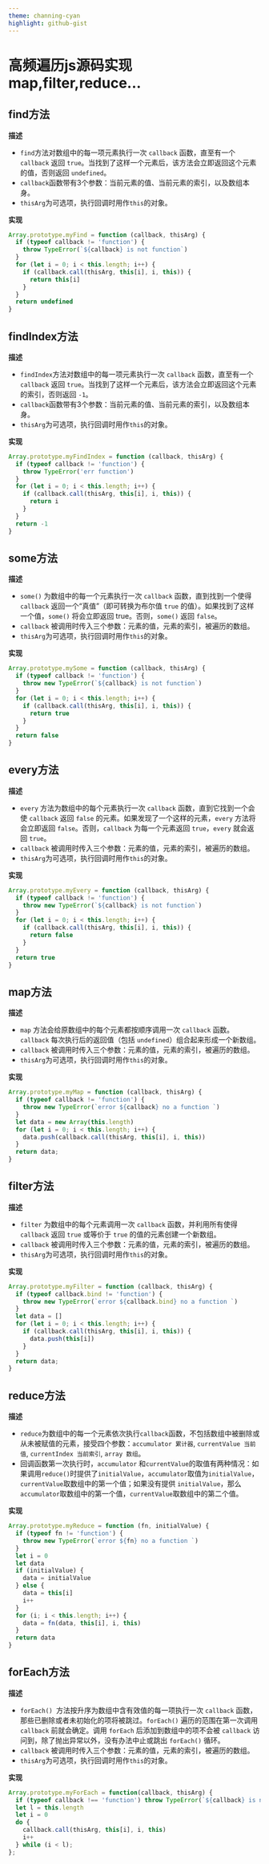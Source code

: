 ```yaml
---
theme: channing-cyan
highlight: github-gist
---
```


# 高频遍历js源码实现map,filter,reduce...

## find方法

**描述**

- `find`方法对数组中的每一项元素执行一次 `callback` 函数，直至有一个 `callback` 返回 `true`。当找到了这样一个元素后，该方法会立即返回这个元素的值，否则返回 `undefined`。
- `callback`函数带有3个参数：当前元素的值、当前元素的索引，以及数组本身。
- `thisArg`为可选项，执行回调时用作`this`的对象。

**实现**

```js
Array.prototype.myFind = function (callback, thisArg) {
  if (typeof callback != 'function') {
    throw TypeError(`${callback} is not function`)
  }
  for (let i = 0; i < this.length; i++) {
    if (callback.call(thisArg, this[i], i, this)) {
      return this[i]
    }
  }
  return undefined
}
```

## findIndex方法

**描述**

- `findIndex`方法对数组中的每一项元素执行一次 `callback` 函数，直至有一个 `callback` 返回 `true`。当找到了这样一个元素后，该方法会立即返回这个元素的索引，否则返回 `-1`。
- `callback`函数带有3个参数：当前元素的值、当前元素的索引，以及数组本身。
- `thisArg`为可选项，执行回调时用作`this`的对象。

**实现**

```js
Array.prototype.myFindIndex = function (callback, thisArg) {
  if (typeof callback != 'function') {
    throw TypeError('err function')
  }
  for (let i = 0; i < this.length; i++) {
    if (callback.call(thisArg, this[i], i, this)) {
      return i
    }
  }
  return -1
}
```

## some方法

**描述**

- `some()` 为数组中的每一个元素执行一次 `callback` 函数，直到找到一个使得 `callback` 返回一个“真值”（即可转换为布尔值 `true` 的值）。如果找到了这样一个值，`some()` 将会立即返回 true。否则，`some()` 返回 `false`。
- `callback` 被调用时传入三个参数：元素的值，元素的索引，被遍历的数组。
- `thisArg`为可选项，执行回调时用作`this`的对象。

**实现**

```js
Array.prototype.mySome = function (callback, thisArg) {
  if (typeof callback != 'function') {
    throw new TypeError(`${callback} is not function`)
  }
  for (let i = 0; i < this.length; i++) {
    if (callback.call(thisArg, this[i], i, this)) {
      return true
    }
  }
  return false
}
```

## every方法

**描述**

- `every` 方法为数组中的每个元素执行一次 `callback` 函数，直到它找到一个会使 `callback` 返回 `false` 的元素。如果发现了一个这样的元素，`every` 方法将会立即返回 `false`。否则，`callback` 为每一个元素返回 `true`，`every` 就会返回 `true`。
- `callback` 被调用时传入三个参数：元素的值，元素的索引，被遍历的数组。
- `thisArg`为可选项，执行回调时用作`this`的对象。

**实现**

```js
Array.prototype.myEvery = function (callback, thisArg) {
  if (typeof callback != 'function') {
    throw new TypeError(`${callback} is not function`)
  }
  for (let i = 0; i < this.length; i++) {
    if (callback.call(thisArg, this[i], i, this)) {
      return false
    }
  }
  return true
}
```

## map方法

**描述**

- `map` 方法会给原数组中的每个元素都按顺序调用一次  `callback` 函数。`callback` 每次执行后的返回值（包括 `undefined`）组合起来形成一个新数组。
- `callback` 被调用时传入三个参数：元素的值，元素的索引，被遍历的数组。
- `thisArg`为可选项，执行回调时用作`this`的对象。

**实现**

```js
Array.prototype.myMap = function (callback, thisArg) {
  if (typeof callback != 'function') {
    throw new TypeError(`error ${callback} no a function `)
  }
  let data = new Array(this.length)
  for (let i = 0; i < this.length; i++) {
    data.push(callback.call(thisArg, this[i], i, this))
  }
  return data;
}
```

## filter方法

**描述**

- `filter` 为数组中的每个元素调用一次 `callback` 函数，并利用所有使得 `callback` 返回 `true` 或等价于 `true` 的值的元素创建一个新数组。
- `callback` 被调用时传入三个参数：元素的值，元素的索引，被遍历的数组。
- `thisArg`为可选项，执行回调时用作`this`的对象。

**实现**

```js
Array.prototype.myFilter = function (callback, thisArg) {
  if (typeof callback.bind != 'function') {
    throw new TypeError(`error ${callback.bind} no a function `)
  }
  let data = []
  for (let i = 0; i < this.length; i++) {
    if (callback.call(thisArg, this[i], i, this)) {
      data.push(this[i])
    }
  }
  return data;
}
```

## reduce方法

**描述**

- `reduce`为数组中的每一个元素依次执行`callback`函数，不包括数组中被删除或从未被赋值的元素，接受四个参数：`accumulator 累计器`, `currentValue 当前值`, `currentIndex 当前索引`, `array 数组`。
- 回调函数第一次执行时，`accumulator` 和`currentValue`的取值有两种情况：如果调用`reduce()`时提供了`initialValue`，`accumulator`取值为`initialValue`，`currentValue`取数组中的第一个值；如果没有提供 `initialValue`，那么`accumulator`取数组中的第一个值，`currentValue`取数组中的第二个值。

**实现**

```js
Array.prototype.myReduce = function (fn, initialValue) {
  if (typeof fn != 'function') {
    throw new TypeError(`error ${fn} no a function `)
  }
  let i = 0
  let data
  if (initialValue) {
    data = initialValue
  } else {
    data = this[i]
    i++
  }
  for (i; i < this.length; i++) {
    data = fn(data, this[i], i, this)
  }
  return data
}
```

## forEach方法

**描述**

- `forEach() `方法按升序为数组中含有效值的每一项执行一次 `callback` 函数，那些已删除或者未初始化的项将被跳过。`forEach()` 遍历的范围在第一次调用 `callback` 前就会确定。调用 `forEach` 后添加到数组中的项不会被 `callback` 访问到，除了抛出异常以外，没有办法中止或跳出 `forEach()` 循环。
- `callback` 被调用时传入三个参数：元素的值，元素的索引，被遍历的数组。
- `thisArg`为可选项，执行回调时用作`this`的对象。

**实现**

```js
Array.prototype.myForEach = function(callback, thisArg) {
  if (typeof callback !== 'function') throw TypeError(`${callback} is not a function`)
  let l = this.length
  let i = 0
  do {
    callback.call(thisArg, this[i], i, this)
    i++
  } while (i < l);
};
```